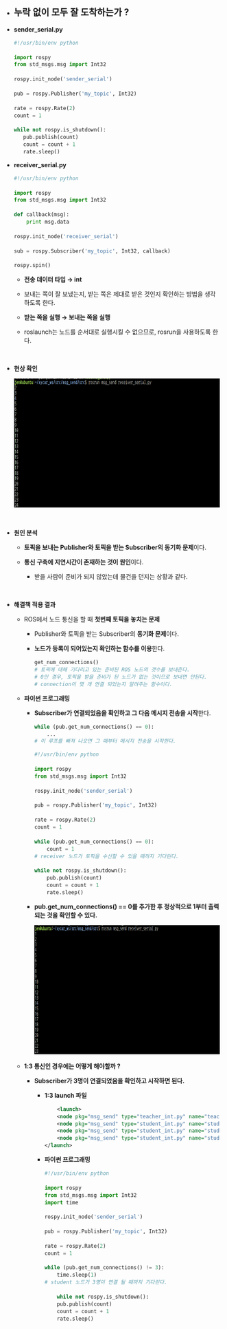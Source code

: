 - ## **누락 없이 모두 잘 도착하는가 ?**

- **sender_serial.py**
    
     ```python
    #!/usr/bin/env python
        
    import rospy
    from std_msgs.msg import Int32
            
    rospy.init_node('sender_serial')
            
    pub = rospy.Publisher('my_topic', Int32)
            
    rate = rospy.Rate(2)
    count = 1
            
    while not rospy.is_shutdown():
    	pub.publish(count)
    	count = count + 1
    	rate.sleep()
    ```
            
- **receiver_serial.py**
            
    ```python
    #!/usr/bin/env python 
            
    import rospy
    from std_msgs.msg import Int32
        
    def callback(msg):
    	print msg.data

    rospy.init_node('receiver_serial')
            
    sub = rospy.Subscriber('my_topic', Int32, callback)
        
    rospy.spin()
    ```

    - **전송 데이터 타입 → int**
    - 보내는 쪽이 잘 보냈는지, 받는 쪽은 제대로 받은 것인지 확인하는 방법을 생각하도록 한다. 

    - **받는 쪽을 실행 → 보내는 쪽을 실행**
    - roslaunch는 노드를 순서대로 실행시킬 수 없으므로, rosrun을 사용하도록 한다.

<br>

- **현상 확인**  

    <img src = 'img/Node Synchronization (Problem Situation).png' alt = 'Node Synchronization (Problem Situation)' width='500' height='300'>

<br>

- **원인 분석** 

    - **토픽을 보내는 Publisher와 토픽을 받는 Subscriber의 동기화 문제**이다. 
 
    - **통신 구축에 지연시간이 존재하는 것이 원인**이다. 
    
        - 받을 사람이 준비가 되지 않았는데 물건을 던지는 상황과 같다.

<br>

- **해결책 적용 결과**
    - ROS에서 노드 통신을 할 때 **첫번째 토픽을 놓치는 문제** 
        - Publisher와 토픽을 받는 Subscriber의 **동기화 문제**이다. 
        - **노드가 등록이 되어있는지 확인하는 함수를 이용**한다.
            
            ```python
            get_num_connections()
            # 토픽에 대해 기다리고 있는 준비된 ROS 노드의 갯수를 보내준다. 
            # 0인 경우, 토픽을 받을 준비가 된 노드가 없는 것이므로 보내면 안된다. 
            # connection이 몇 개 연결 되었는지 알려주는 함수이다. 
            ```
            
    - **파이썬 프로그래밍**
        - **Subscriber가 연결되었음을 확인하고 그 다음 메시지 전송을 시작**한다.
                
            ```python
            while (pub.get_num_connections() == 0):
            	...
            # 이 루프를 빠져 나오면 그 때부터 메시지 전송을 시작한다. 
            ```
                
            ```python
            #!/usr/bin/env python
                
            import rospy
            from std_msgs.msg import Int32
                
            rospy.init_node('sender_serial')
                
            pub = rospy.Publisher('my_topic', Int32)
                
            rate = rospy.Rate(2)
            count = 1
                
            while (pub.get_num_connections() == 0):
            	count = 1
            # receiver 노드가 토픽을 수신할 수 있을 때까지 기다린다. 
                
            while not rospy.is_shutdown():
            	pub.publish(count)
            	count = count + 1
            	rate.sleep()
            ```
        - **pub.get_num_connections() == 0를 추가한 후 정상적으로 1부터 출력 되는 것을 확인할 수 있다.**
        
            <img src = 'img/Node Synchronization (Troubleshooting).png' alt = 'Node Synchronization (Troubleshooting)' width='500' height='300'>



    - **1:3 통신인 경우에는 어떻게 해야할까 ?**
        - **Subscriber가 3명이 연결되었음을 확인하고 시작하면 된다.**
            - **1:3 launch 파일**
                
                ```xml
                    <launch>
                	<node pkg="msg_send" type="teacher_int.py" name="teacher"/>
                	<node pkg="msg_send" type="student_int.py" name="student1" output="screen"/>
                	<node pkg="msg_send" type="student_int.py" name="student2" output="screen"/>
                	<node pkg="msg_send" type="student_int.py" name="student3" output="screen"/>
                </launch>
                ```
                    
            - **파이썬 프로그래밍**
                
                ```python
                #!/usr/bin/env python
                    
                import rospy
                from std_msgs.msg import Int32
                import time
                
                rospy.init_node('sender_serial')
                    
                pub = rospy.Publisher('my_topic', Int32)
                
                rate = rospy.Rate(2)
                count = 1
                    
                while (pub.get_num_connections() != 3):
                	time.sleep(1)	
                # student 노드가 3명이 연결 될 때까지 기다린다. 
                
                    while not rospy.is_shutdown():
                	pub.publish(count)
                	count = count + 1
                	rate.sleep()
                ```